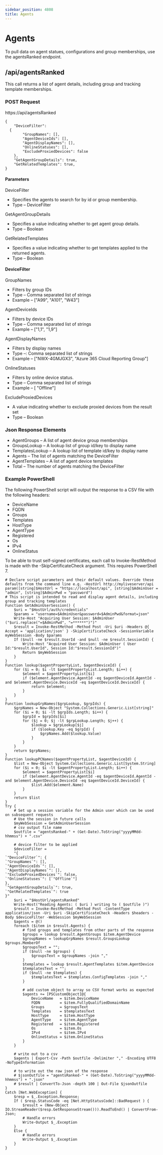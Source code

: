```yaml
---
sidebar_position: 4808
title: Agents
---
```


# Agents

To pull data on agent statues, configurations and group memberships, use the agentsRanked endpoint.

## /api/agentsRanked

This call returns a list of agent details, including group and tracking template memberships.

### POST Request

https://api/agentsRanked

```
{  
    "DeviceFilter":   
  {  
        "GroupNames": [],  
        "AgentDeviceIds": [],  
        "AgentDisplayNames": [],  
        "OnlineStatuses": [],  
        "ExcludeProxiedDevices": false  
    },  
    "GetAgentGroupDetails": true,  
    "GetRelatedTemplates": true,  
}
```
#### Parameters

DeviceFilter

* Specifies the agents to search for by id or group membership.
* Type – DeviceFilter

GetAgentGroupDetails

* Specifies a value indicating whether to get agent group details.
* Type – Boolean

GetRelatedTemplates

* Specifies a value indicating whether to get templates applied to the returned agents.
* Type – Boolean

#### DeviceFilter

GroupNames

* Filters by group IDs
* Type – Comma separated list of strings
* Example – ["A99", "A101", "W43"]

AgentDeviceIds

* Filters by device IDs
* Type – Comma separated list of strings
* Example – ["1,1", "1,9"]

AgentDisplayNames

* Filters by display names
* Type –: Comma separated list of strings
* Example – ["NWX-4GMJGX3", "Azure 365 Cloud Reporting Group"]

OnlineStatuses

* Filters by online device status.
* Type – Comma separated list of strings
* Example – [ "Offline"]

ExcludeProxiedDevices

* A value indicating whether to exclude proxied devices from the result set
* Type – Boolean

### Json Response Elements

* AgentGroups – A list of agent device group memberships
* GroupsLookup – A lookup list of group id/key to display name
* TemplatesLookup – A lookup list of template id/key to display name
* Agents – The list of agents matching the DeviceFilter
* AgentTemplates – A list of agent device templates
* Total – The number of agents matching the DeviceFilter

### Example PowerShell

The following PowerShell script will output the response to a CSV file with the following headers:

* DeviceName
* FQDN
* Groups
* Templates
* HostType
* AgentType
* Registered
* Os
* IPv4
* OnlineStatus

To be able to trust self-signed certificates, each call to Invoke-RestMethod is made with the -SkipCertificateCheck argument. This requires PowerShell 7.

```
# Declare script parameters and their default values. Override these defaults from the command line e.g. -HostUrl http://myliveserver/api  
param([string]$HostUrl = "https://localhost/api", [string]$AdminUser = "admin", [string]$AdminPwd = "password")  
# This script is intended to read and display agent details, including group and tracking templates  
Function GetAdminUserSession() {  
    $uri = "$HostUrl/auth/credentials"  
    $params = "username=$AdminUser&password=$AdminPwd&format=json"  
    Write-Host "Acquiring User Session: $AdminUser ("$uri.replace("=$AdminPwd", "=******")")"  
    $result = Invoke-RestMethod -Method Post -Uri $uri -Headers @{ Accept = 'application/json' } -SkipCertificateCheck -SessionVariable myWebSession -Body $params  
    If ($null -ne $result.UserId -and $null -ne $result.SessionId) {  
        Write-Host "Acquired User Session: $AdminUser ( User Id:"$result.UserId", Session Id:"$result.SessionId")"  
        Return $myWebSession  
    }  
}  
Function lookup($agentPropertyList, $agentDeviceId) {  
    for ($i = 0; $i -lt $agentPropertyList.Length; $i++) {  
        $element = $agentPropertyList[$i]  
        if ($element.AgentDevice.AgentId -eq $agentDeviceId.AgentId -and $element.AgentDevice.DeviceId -eq $agentDeviceId.DeviceId) {  
            return $element;  
        }  
    }  
}  
Function lookupGrpNames($grpLookup, $grpIds) {  
    $grpNames = New-Object "System.Collections.Generic.List[string]"  
    for ($i = 0; $i -lt $grpIds.Length; $i++) {  
        $grpId = $grpIds[$i]  
        for ($j = 0; $j -lt $grpLookup.Length; $j++) {  
            $lookup = $grpLookup[$j]  
            if ($lookup.Key -eq $grpId) {  
                $grpNames.Add($lookup.Value)  
            }  
        }  
    }  
    return $grpNames;  
}  
Function lookupPCNames($agentPropertyList, $agentDeviceId) {  
    $list = New-Object System.Collections.Generic.List[System.String]  
    for ($i = 0; $i -lt $agentPropertyList.Length; $i++) {  
        $element = $agentPropertyList[$i]  
        if ($element.AgentDevice.AgentId -eq $agentDeviceId.AgentId -and $element.AgentDevice.DeviceId -eq $agentDeviceId.DeviceId) {  
            $list.Add($element.Name)  
        }  
    }  
    return $list  
}  
Try {  
    # Set up a session variable for the Admin user which can be used on subsequent requests  
    # Use the session in future calls  
    $myWebSession = GetAdminUserSession  
    # csv output file name  
    $outfile = "agentsRanked-" + (Get-Date).ToString("yyyyMMdd-hhmmss") + ".csv"  
  
    # device filter to be applied  
    $deviceFilter =  
    "{  
`"DeviceFilter`": {  
`"GroupNames`": [],  
`"AgentDeviceIds`": [],  
`"AgentDisplayNames`": [],  
`"ExcludeProxiedDevices`": false,  
`"OnlineStatuses`": [`"Offline`"]  
},  
`"GetAgentGroupDetails`": true,  
`"GetRelatedTemplates`": true  
}"  
    $uri = "$HostUrl/agentsRanked"  
    Write-Host("Reading Agents: ( $uri ) writing to ( $outfile )")  
    $result = Invoke-RestMethod -Method Post -ContentType application/json -Uri $uri -SkipCertificateCheck -Headers $headers -Body $deviceFilter -WebSession $myWebSession  
    $agents = @()  
    foreach ($item in $result.Agents) {  
        # find groups and templates from other parts of the response  
        $groups = lookup $result.AgentGroups $item.AgentDevice  
        $groupNames = lookupGrpNames $result.GroupsLookup $groups.MemberOf  
        $groupsText = "";  
        if ($null -ne $groups) {  
            $groupsText = $groupNames -join ","  
        }  
        $templates = lookup $result.AgentTemplates $item.AgentDevice  
        $templatesText = "";  
        if ($null -ne $templates) {  
            $templatesText = $templates.ConfigTemplates -join ","  
        }  
  
        # add custom object to array so CSV format works as expected  
        $agents += [PSCustomObject]@{  
            DeviceName   = $item.DeviceName  
            FQDN         = $item.FullyQualifiedDomainName  
            Groups       = $groupsText  
            Templates    = $templatesText  
            HostType     = $item.HostType  
            AgentType    = $item.AgentType  
            Registered   = $item.Registered  
            Os           = $item.Os  
            IPv4         = $item.IPv4  
            OnlineStatus = $item.OnlineStatus  
        }  
    }  
  
    # write out to a csv  
    $agents | Export-Csv -Path $outfile -Delimiter "," -Encoding UTF8 -NoTypeInformation  
  
    # to write out the raw json of the response  
    # $jsonOutfile = "agentsRanked-" + (Get-Date).ToString("yyyyMMdd-hhmmss") + ".json"  
    # $result | ConvertTo-Json -depth 100 | Out-File $jsonOutfile  
}  
Catch [Net.WebException] {  
    $resp = $_.Exception.Response;  
    If ( $resp.StatusCode -eq [Net.HttpStatusCode]::BadRequest ) {  
        $result = (New-Object IO.StreamReader($resp.GetResponseStream())).ReadToEnd() | ConvertFrom-Json;  
        # Handle errors  
        Write-Output $_.Exception  
    }  
    Else {  
        # Handle errors  
        Write-Output $_.Exception  
    }  
}
```